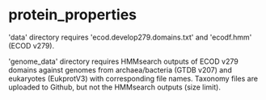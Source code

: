 # protein_properties

'data' directory requires 'ecod.develop279.domains.txt' and 'ecodf.hmm' (ECOD v279).

'genome_data' directory requires HMMsearch outputs of ECOD v279 domains against genomes from archaea/bacteria (GTDB v207) and eukaryotes (EukprotV3) with corresponding file names.
Taxonomy files are uploaded to Github, but not the HMMsearch outputs (size limit).
